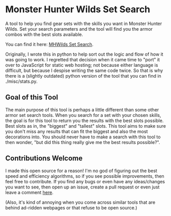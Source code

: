 # Monster Hunter Wilds Set Search

A tool to help you find gear sets with the skills you want in Monster Hunter Wilds.  Set your search parameters and the tool will find you the armor combos with the best slots available.

You can find it here: [MHWilds Set Search](https://cecilbowen.github.io/mhwilds-set-search/).

Originally, I wrote this in python to help sort out the logic and flow of how it was going to work.  I regretted that decision when it came time to "port" it over to JavaScript for static web hosting; not because either language is difficult, but because I despise writing the same code twice.  So that is why there is a (slightly outdated) python version of the tool that you can find in ./misc/stats.py.

## Goal of this Tool
The main purpose of this tool is perhaps a little different than some other armor set search tools.  When you search for a set with your chosen skills, the goal is for this tool to return you the results with the best slots possible.  Best slots as in, the "biggest" and "tallest" slots.  This tool aims to make sure you don't miss any results that can fit the biggest and also the most decorations into.  You should never have to make a search with this tool to then wonder, "but did this thing really give me the best results possible?".

## Contributions Welcome

I made this open source for a reason!  I'm no god of figuring out the best speed and efficiency algorithms, so if you see possible improvements, then feel free to contribute.  If you find any bugs or even have any ideas/changes you want to see, then open up an issue, create a pull request or even just leave a comment [here](https://redd.it/1jftiwm).

(Also, it's kind of annoying when you come across similar tools that are behind ad-ridden webpages or that refuse to be open source.)

